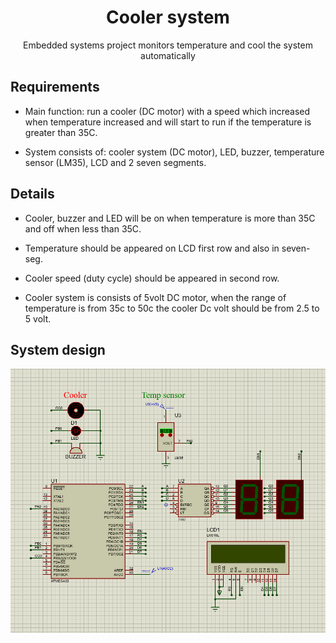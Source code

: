 <h1 align="center"> Cooler system </h1>

<div align='center' size='30px'> Embedded systems project monitors temperature and cool the system automatically <br> </div>


<h2> Requirements </h2>

- Main function: run a cooler (DC motor) with a speed which increased when temperature increased and will start to run if the 
temperature is greater than 35C.

- System consists of:  cooler system (DC motor), LED, buzzer, temperature sensor (LM35), LCD and 2 seven segments.


<h2> Details </h2>

- Cooler, buzzer and LED will be on when temperature is more than 35C and off when less than 35C.

- Temperature should be appeared on LCD first row and also in seven-seg.

- Cooler speed (duty cycle) should be appeared in second row.

- Cooler system is consists of 5volt DC motor, when the range of temperature is from 35c to 50c the cooler Dc volt 
should be from 2.5 to 5 volt.


<h2> System design </h2>
<img src= "system_design.png"/>

<br>
